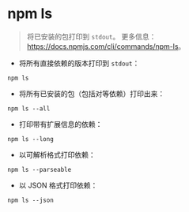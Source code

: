 # npm ls

> 将已安装的包打印到 `stdout`。
> 更多信息：<https://docs.npmjs.com/cli/commands/npm-ls>。

- 将所有直接依赖的版本打印到 `stdout`：

`npm ls`

- 将所有已安装的包（包括对等依赖）打印出来：

`npm ls --all`

- 打印带有扩展信息的依赖：

`npm ls --long`

- 以可解析格式打印依赖：

`npm ls --parseable`

- 以 JSON 格式打印依赖：

`npm ls --json`